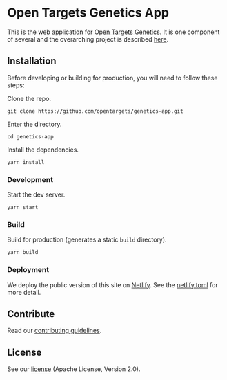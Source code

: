 # Open Targets Genetics App

This is the web application for [Open Targets Genetics](https://admiring-dubinsky-cb7f95.netlify.com/). It is one component of several and the overarching project is described [here](https://github.com/opentargets/genetics).

## Installation

Before developing or building for production, you will need to follow these steps:

Clone the repo.

```
git clone https://github.com/opentargets/genetics-app.git
```

Enter the directory.

```
cd genetics-app
```

Install the dependencies.

```
yarn install
```

### Development

Start the dev server.

```
yarn start
```

### Build

Build for production (generates a static `build` directory).

```
yarn build
```

### Deployment

We deploy the public version of this site on [Netlify](https://www.netlify.com/). See the [netlify.toml](netlify.toml) for more detail.

## Contribute

Read our [contributing guidelines](CONTRIBUTING.md).

## License

See our [license](LICENSE) (Apache License, Version 2.0).
